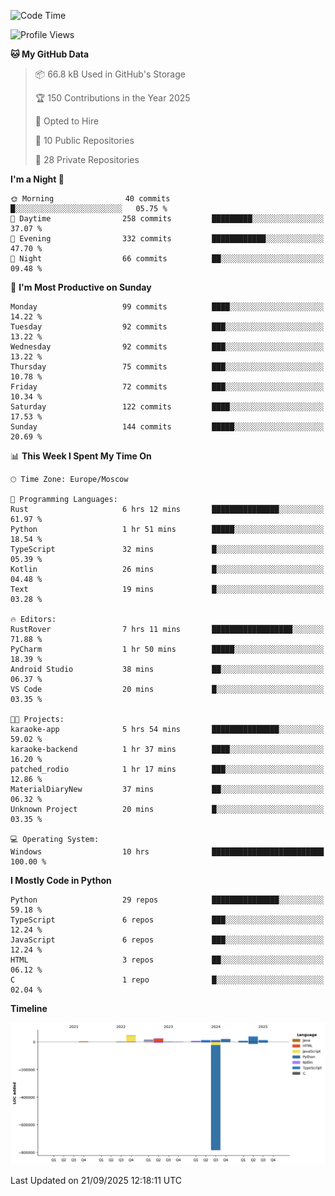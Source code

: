 <!--START_SECTION:waka-->
![Code Time](http://img.shields.io/badge/Code%20Time-821%20hrs%2032%20mins-blue)

![Profile Views](http://img.shields.io/badge/Profile%20Views-0-blue)

**🐱 My GitHub Data** 

> 📦 66.8 kB Used in GitHub's Storage 
 > 
> 🏆 150 Contributions in the Year 2025
 > 
> 💼 Opted to Hire
 > 
> 📜 10 Public Repositories 
 > 
> 🔑 28 Private Repositories 
 > 
**I'm a Night 🦉** 

```text
🌞 Morning                40 commits          █░░░░░░░░░░░░░░░░░░░░░░░░   05.75 % 
🌆 Daytime                258 commits         █████████░░░░░░░░░░░░░░░░   37.07 % 
🌃 Evening                332 commits         ████████████░░░░░░░░░░░░░   47.70 % 
🌙 Night                  66 commits          ██░░░░░░░░░░░░░░░░░░░░░░░   09.48 % 
```
📅 **I'm Most Productive on Sunday** 

```text
Monday                   99 commits          ████░░░░░░░░░░░░░░░░░░░░░   14.22 % 
Tuesday                  92 commits          ███░░░░░░░░░░░░░░░░░░░░░░   13.22 % 
Wednesday                92 commits          ███░░░░░░░░░░░░░░░░░░░░░░   13.22 % 
Thursday                 75 commits          ███░░░░░░░░░░░░░░░░░░░░░░   10.78 % 
Friday                   72 commits          ███░░░░░░░░░░░░░░░░░░░░░░   10.34 % 
Saturday                 122 commits         ████░░░░░░░░░░░░░░░░░░░░░   17.53 % 
Sunday                   144 commits         █████░░░░░░░░░░░░░░░░░░░░   20.69 % 
```


📊 **This Week I Spent My Time On** 

```text
🕑︎ Time Zone: Europe/Moscow

💬 Programming Languages: 
Rust                     6 hrs 12 mins       ███████████████░░░░░░░░░░   61.97 % 
Python                   1 hr 51 mins        █████░░░░░░░░░░░░░░░░░░░░   18.54 % 
TypeScript               32 mins             █░░░░░░░░░░░░░░░░░░░░░░░░   05.39 % 
Kotlin                   26 mins             █░░░░░░░░░░░░░░░░░░░░░░░░   04.48 % 
Text                     19 mins             █░░░░░░░░░░░░░░░░░░░░░░░░   03.28 % 

🔥 Editors: 
RustRover                7 hrs 11 mins       ██████████████████░░░░░░░   71.88 % 
PyCharm                  1 hr 50 mins        █████░░░░░░░░░░░░░░░░░░░░   18.39 % 
Android Studio           38 mins             ██░░░░░░░░░░░░░░░░░░░░░░░   06.37 % 
VS Code                  20 mins             █░░░░░░░░░░░░░░░░░░░░░░░░   03.35 % 

🐱‍💻 Projects: 
karaoke-app              5 hrs 54 mins       ███████████████░░░░░░░░░░   59.02 % 
karaoke-backend          1 hr 37 mins        ████░░░░░░░░░░░░░░░░░░░░░   16.20 % 
patched_rodio            1 hr 17 mins        ███░░░░░░░░░░░░░░░░░░░░░░   12.86 % 
MaterialDiaryNew         37 mins             ██░░░░░░░░░░░░░░░░░░░░░░░   06.32 % 
Unknown Project          20 mins             █░░░░░░░░░░░░░░░░░░░░░░░░   03.35 % 

💻 Operating System: 
Windows                  10 hrs              █████████████████████████   100.00 % 
```

**I Mostly Code in Python** 

```text
Python                   29 repos            ███████████████░░░░░░░░░░   59.18 % 
TypeScript               6 repos             ███░░░░░░░░░░░░░░░░░░░░░░   12.24 % 
JavaScript               6 repos             ███░░░░░░░░░░░░░░░░░░░░░░   12.24 % 
HTML                     3 repos             ██░░░░░░░░░░░░░░░░░░░░░░░   06.12 % 
C                        1 repo              █░░░░░░░░░░░░░░░░░░░░░░░░   02.04 % 
```



**Timeline**

![Lines of Code chart](https://raw.githubusercontent.com/adlemx/adlemx/main/assets/bar_graph.png)


 Last Updated on 21/09/2025 12:18:11 UTC
<!--END_SECTION:waka-->
